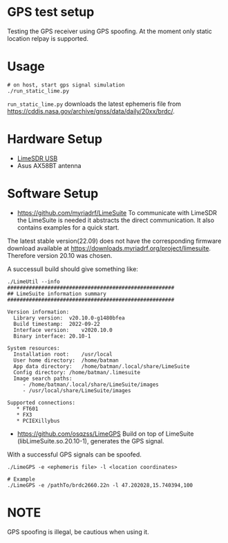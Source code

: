 # GPS test setup
Testing the GPS receiver using GPS spoofing. At the moment only
static location relpay is supported.

# Usage
```
# on host, start gps signal simulation
./run_static_lime.py
```

`run_static_lime.py` downloads the latest ephemeris file from
https://cddis.nasa.gov/archive/gnss/data/daily/20xx/brdc/.


# Hardware Setup
* [LimeSDR USB](https://wiki.myriadrf.org/LimeSDR-USB)
* Asus AX58BT antenna

# Software Setup
* https://github.com/myriadrf/LimeSuite
To communicate with LimeSDR the LimeSuite is needed it abstracts the direct
communication. It also contains examples for a quick start.

The latest stable version(22.09) does not have the corresponding firmware
download available at https://downloads.myriadrf.org/project/limesuite. Therefore
version 20.10 was chosen.

A successull build should give something like:
```
./LimeUtil --info
######################################################
## LimeSuite information summary
######################################################

Version information:
  Library version:	v20.10.0-g1480bfea
  Build timestamp:	2022-09-22
  Interface version:	v2020.10.0
  Binary interface:	20.10-1

System resources:
  Installation root:	/usr/local
  User home directory:	/home/batman
  App data directory:	/home/batman/.local/share/LimeSuite
  Config directory:	/home/batman/.limesuite
  Image search paths:
     - /home/batman/.local/share/LimeSuite/images
     - /usr/local/share/LimeSuite/images

Supported connections:
   * FT601
   * FX3
   * PCIEXillybus
```

* https://github.com/osqzss/LimeGPS
Build on top of LimeSuite (libLimeSuite.so.20.10-1), generates the GPS signal.

With a successful GPS signals can be spoofed.

```
./LimeGPS -e <ephemeris file> -l <location coordinates>

# Example
./LimeGPS -e /pathTo/brdc2660.22n -l 47.202028,15.740394,100
```

# NOTE
GPS spoofing is illegal, be cautious when using it.
